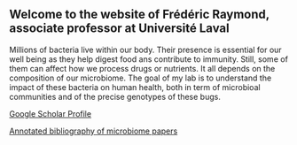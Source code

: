 ## Welcome to the website of Frédéric Raymond, associate professor at Université Laval

Millions of bacteria live within our body. Their presence is essential for our well being as they help digest food ans contribute to immunity. Still, some of them can affect how we process drugs or nutrients. It all depends on the composition of our microbiome. The goal of my lab is to understand the impact of these bacteria on human health, both in term of microbioal communities and of the precise genotypes of these bugs.

[Google Scholar Profile](https://scholar.google.ca/citations?user=Ulexpm0AAAAJ&hl)

[Annotated bibliography of microbiome papers](AnnotatedMicrobiomeBibliography.md)
